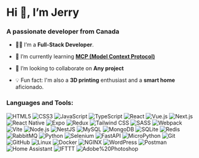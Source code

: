 # Hi 👋, I’m Jerry

### A passionate developer from Canada

- 👨‍💼 I’m a **Full-Stack Developer**.

- 🌱 I’m currently learning **[MCP (Model Context Protocol)](https://modelcontextprotocol.io/)**

- 👯 I’m looking to collaborate on **Any project**

- 💡 Fun fact: I'm also a **3D printing** enthusiast and a **smart home** aficionado.

### Languages and Tools:

![HTML5](https://img.shields.io/badge/HTML5-E34F26?style=for-the-badge&logo=HTML5&logoColor=white) ![CSS3](https://img.shields.io/badge/CSS3-1572B6?style=for-the-badge&logo=CSS3&logoColor=white) ![JavaScript](https://img.shields.io/badge/JavaScript-F7DF1E?style=for-the-badge&logo=JavaScript&logoColor=black) ![TypeScript](https://img.shields.io/badge/TypeScript-3178C6?style=for-the-badge&logo=TypeScript&logoColor=white) ![React](https://img.shields.io/badge/-ReactJs-61DAFB?logo=react&logoColor=white&style=for-the-badge) ![Vue.js](https://img.shields.io/badge/Vue.js-4FC08D?style=for-the-badge&logo=Vue.js&logoColor=white) ![Next.js](https://img.shields.io/badge/Next.js-white?style=for-the-badge&logo=Next.js&logoColor=000000) ![React Native](https://img.shields.io/badge/React%20Native-2f2f2f?style=for-the-badge&logo=React&logoColor=61DAFB) ![Expo](https://img.shields.io/badge/Expo-000020?style=for-the-badge&logo=Expo&logoColor=white) ![Redux](https://img.shields.io/badge/Redux-764ABC?style=for-the-badge&logo=Redux&logoColor=white) ![Tailwind CSS](https://img.shields.io/badge/Tailwind%20CSS-0b1121?style=for-the-badge&logo=Tailwind%20CSS&logoColor=06B6D4) ![SASS](https://img.shields.io/badge/sass-CC6699?style=for-the-badge&logo=sass&logoColor=white) ![Webpack](https://img.shields.io/badge/Webpack-8DD6F9?style=for-the-badge&logo=Webpack&logoColor=1c77bf) ![Vite](https://img.shields.io/badge/Vite-646CFF?style=for-the-badge&logo=Vite&logoColor=ffc920) ![Node.js](https://img.shields.io/badge/Node.js-339933?style=for-the-badge&logo=Node.js&logoColor=white) ![NestJS](https://img.shields.io/badge/nestjs-E0234E?style=for-the-badge&logo=nestjs&logoColor=white) ![MySQL](https://img.shields.io/badge/mysql-4479A1?style=for-the-badge&logo=mysql&logoColor=white) ![MongoDB](https://img.shields.io/badge/mongodb-47A248?style=for-the-badge&logo=mongodb&logoColor=001e2b) ![SQLite](https://img.shields.io/badge/SQLite-003B57?style=for-the-badge&logo=SQLite&logoColor=white) ![Redis](https://img.shields.io/badge/redis-FF4438?style=for-the-badge&logo=redis&logoColor=white) ![RabbitMQ](https://img.shields.io/badge/rabbitmq-FF6600?style=for-the-badge&logo=rabbitmq&logoColor=white) ![Python](https://img.shields.io/badge/python-3776AB?style=for-the-badge&logo=python&logoColor=f7d34b) ![Selenium](https://img.shields.io/badge/Selenium-d2d2d2?style=for-the-badge&logo=Selenium&logoColor=43B02A) ![FastAPI](https://img.shields.io/badge/FastAPI-009688?style=for-the-badge&logo=FastAPI&logoColor=white) ![MicroPython](https://img.shields.io/badge/MicroPython-white?style=for-the-badge&logo=MicroPython&logoColor=2B2728) ![Git](https://img.shields.io/badge/Git-F05032?style=for-the-badge&logo=Git&logoColor=3d2d00) ![GitHub](https://img.shields.io/badge/GitHub-181717?style=for-the-badge&logo=GitHub&logoColor=white) ![Linux](https://img.shields.io/badge/Linux-FCC624?style=for-the-badge&logo=Linux&logoColor=black) ![Docker](https://img.shields.io/badge/docker-2496ED?style=for-the-badge&logo=docker&logoColor=white) ![NGINX](https://img.shields.io/badge/NGINX-009639?style=for-the-badge&logo=NGINX&logoColor=white) ![WordPress](https://img.shields.io/badge/WordPress-21759B?style=for-the-badge&logo=WordPress&logoColor=white) ![Postman](https://img.shields.io/badge/postman-FF6C37?style=for-the-badge&logo=Postman&logoColor=white) ![Home Assistant](https://img.shields.io/badge/Home%20Assistant-41BDF5?style=for-the-badge&logo=Home%20Assistant&logoColor=white) ![IFTTT](https://img.shields.io/badge/IFTTT-0099ff?style=for-the-badge&logo=IFTTT&logoColor=black) ![Adobe%20Photoshop](https://img.shields.io/badge/Adobe%20Photoshop-31a7fd?style=for-the-badge&logo=Adobe%20Photoshop&logoColor=001e36)
